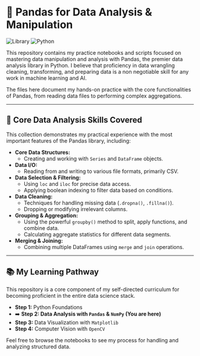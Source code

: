 # 🐼 Pandas for Data Analysis & Manipulation

![Library](https://img.shields.io/badge/Library-Pandas-150458)
![Python](https://img.shields.io/badge/Language-Python-blue)

This repository contains my practice notebooks and scripts focused on mastering data manipulation and analysis with Pandas, the premier data analysis library in Python. I believe that proficiency in data wrangling cleaning, transforming, and preparing data is a non negotiable skill for any work in machine learning and AI.

The files here document my hands-on practice with the core functionalities of Pandas, from reading data files to performing complex aggregations.

---

## 🎯 Core Data Analysis Skills Covered

This collection demonstrates my practical experience with the most important features of the Pandas library, including:

-   **Core Data Structures:**
    -   Creating and working with `Series` and `DataFrame` objects.
-   **Data I/O:**
    -   Reading from and writing to various file formats, primarily CSV.
-   **Data Selection & Filtering:**
    -   Using `loc` and `iloc` for precise data access.
    -   Applying boolean indexing to filter data based on conditions.
-   **Data Cleaning:**
    -   Techniques for handling missing data (`.dropna()`, `.fillna()`).
    -   Dropping or modifying irrelevant columns.
-   **Grouping & Aggregation:**
    -   Using the powerful `groupby()` method to split, apply functions, and combine data.
    -   Calculating aggregate statistics for different data segments.
-   **Merging & Joining:**
    -   Combining multiple DataFrames using `merge` and `join` operations.

---

## 📚 My Learning Pathway

This repository is a core component of my self-directed curriculum for becoming proficient in the entire data science stack.

-   **Step 1:** Python Foundations
-   ➡️ **Step 2: Data Analysis with `Pandas` & `NumPy` (You are here)**
-   **Step 3:** Data Visualization with `Matplotlib`
-   **Step 4:** Computer Vision with `OpenCV`

Feel free to browse the notebooks to see my process for handling and analyzing structured data.    

